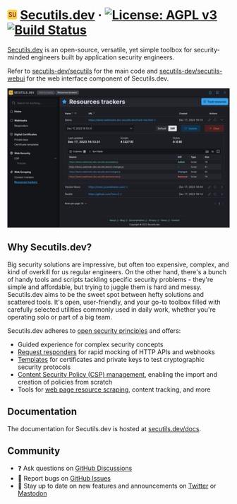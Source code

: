 # <img src="https://raw.githubusercontent.com/secutils-dev/secutils/main/assets/logo/secutils-logo-initials.png" alt="Secutils.dev" width="22"> [Secutils.dev](https://secutils.dev) &middot; [![License: AGPL v3](https://img.shields.io/badge/License-AGPL%20v3-blue.svg)](https://github.com/secutils-dev/secutils/blob/main/LICENSE) [![Build Status](https://github.com/secutils-dev/secutils/actions/workflows/ci.yml/badge.svg)](https://github.com/secutils-dev/secutils/actions)

[Secutils.dev](https://secutils.dev) is an open-source, versatile, yet simple toolbox for security-minded engineers built by application security engineers.

Refer to [secutils-dev/secutils](https://github.com/secutils-dev/secutils) for the main code and [secutils-dev/secutils-webui](https://github.com/secutils-dev/secutils-webui) for the web interface component of Secutils.dev.

![Secutils.dev UI](https://github.com/secutils-dev/.github/blob/main/profile/promo.png?raw=true)

## Why Secutils.dev?

Big security solutions are impressive, but often too expensive, complex, and kind of overkill for us regular engineers. On the other hand, there's a bunch of handy tools and scripts tackling specific security problems - they're simple and affordable, but trying to juggle them is hard and messy. Secutils.dev aims to be the sweet spot between hefty solutions and scattered tools. It's open, user-friendly, and your go-to toolbox filled with carefully selected utilities commonly used in daily work, whether you're operating solo or part of a big team.

Secutils.dev adheres to [open security principles](https://en.wikipedia.org/wiki/Open_security) and offers:
* Guided experience for complex security concepts
* [Request responders](https://secutils.dev/docs/guides/webhooks) for rapid mocking of HTTP APIs and webhooks
* [Templates](https://secutils.dev/docs/guides/digital_certificates) for certificates and private keys to test cryptographic security protocols
* [Content Security Policy (CSP) management](https://secutils.dev/docs/guides/web_security/csp), enabling the import and creation of policies from scratch
* Tools for [web page resource scraping](https://secutils.dev/docs/guides/web_scraping/resources), content tracking, and more

## Documentation

The documentation for Secutils.dev is hosted at [secutils.dev/docs](https://secutils.dev/docs).

## Community

- ❓ Ask questions on [GitHub Discussions](https://github.com/orgs/secutils-dev/discussions)
- 🐛 Report bugs on [GitHub Issues](https://github.com/secutils-dev/secutils/issues)
- 📣 Stay up to date on new features and announcements on [Twitter](https://twitter.com/secutils) or [Mastodon](https://fosstodon.org/@secutils)
